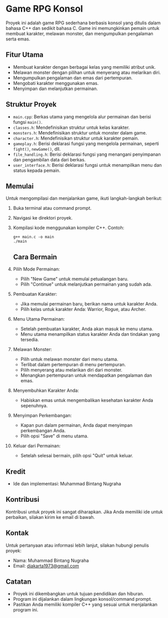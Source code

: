 # Game RPG Konsol

Proyek ini adalah game RPG sederhana berbasis konsol yang ditulis dalam bahasa C++ dan sedikit bahasa C. Game ini memungkinkan pemain untuk membuat karakter, melawan monster, dan mengumpulkan pengalaman serta emas.

## Fitur Utama

- Membuat karakter dengan berbagai kelas yang memiliki atribut unik.
- Melawan monster dengan pilihan untuk menyerang atau melarikan diri.
- Mengumpulkan pengalaman dan emas dari pertempuran.
- Mengobati karakter menggunakan emas.
- Menyimpan dan melanjutkan permainan.

## Struktur Proyek

- `main.cpp`: Berkas utama yang mengelola alur permainan dan berisi fungsi `main()`.
- `classes.h`: Mendefinisikan struktur untuk kelas karakter.
- `monsters.h`: Mendefinisikan struktur untuk monster dalam game.
- `character.h`: Mendefinisikan struktur untuk karakter pemain.
- `gameplay.h`: Berisi deklarasi fungsi yang mengelola permainan, seperti `fight()`, `newGame()`, dll.
- `file_handling.h`: Berisi deklarasi fungsi yang menangani penyimpanan dan pengambilan data dari berkas.
- `user_interface.h`: Berisi deklarasi fungsi untuk menampilkan menu dan status kepada pemain.

## Memulai

Untuk mengompilasi dan menjalankan game, ikuti langkah-langkah berikut:

1. Buka terminal atau command prompt.
2. Navigasi ke direktori proyek.
3. Kompilasi kode menggunakan kompiler C++. Contoh:
   
   ```shell
   g++ main.c -o main
   ./main
   ```

   ## Cara Bermain

1. Pilih Mode Permainan:

   - Pilih "New Game" untuk memulai petualangan baru.
   - Pilih "Continue" untuk melanjutkan permainan yang sudah ada.

2. Pembuatan Karakter:

   - Jika memulai permainan baru, berikan nama untuk karakter Anda.
   - Pilih kelas untuk karakter Anda: Warrior, Rogue, atau Archer.

3. Menu Utama Permainan:

   - Setelah pembuatan karakter, Anda akan masuk ke menu utama.
   - Menu utama menampilkan status karakter Anda dan tindakan yang tersedia.

4. Melawan Monster:

   - Pilih untuk melawan monster dari menu utama.
   - Terlibat dalam pertempuran di menu pertempuran.
   - Pilih menyerang atau melarikan diri dari monster.
   - Menangkan pertempuran untuk mendapatkan pengalaman dan emas.

5. Menyembuhkan Karakter Anda:

   - Habiskan emas untuk mengembalikan kesehatan karakter Anda sepenuhnya.

6. Menyimpan Perkembangan:

   - Kapan pun dalam permainan, Anda dapat menyimpan perkembangan Anda.
   - Pilih opsi "Save" di menu utama.

7. Keluar dari Permainan:

   - Setelah selesai bermain, pilih opsi "Quit" untuk keluar.

## Kredit

- Ide dan implementasi: Muhammad Bintang Nugraha

## Kontribusi

Kontribusi untuk proyek ini sangat diharapkan. Jika Anda memiliki ide untuk perbaikan, silakan kirim ke email di bawah.

## Kontak

Untuk pertanyaan atau informasi lebih lanjut, silakan hubungi penulis proyek:

- Nama: Muhammad Bintang Nugraha
- Email: djakarta1973@gmail.com

## Catatan

- Proyek ini dikembangkan untuk tujuan pendidikan dan hiburan.
- Program ini dijalankan dalam lingkungan konsol/command prompt.
- Pastikan Anda memiliki kompiler C++ yang sesuai untuk menjalankan program ini.

